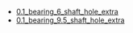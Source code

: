 * [0.1_bearing_6_shaft_hole_extra](0.1_bearing_6_shaft_hole_extra)
* [0.1_bearing_9.5_shaft_hole_extra](0.1_bearing_9.5_shaft_hole_extra)
